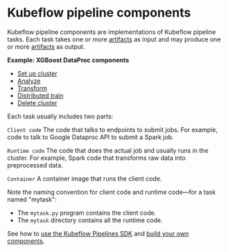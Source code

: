 # Kubeflow pipeline components

Kubeflow pipeline components are implementations of Kubeflow pipeline tasks. Each task takes
one or more [artifacts](https://www.kubeflow.org/docs/pipelines/overview/concepts/output-artifact/)
as input and may produce one or more
[artifacts](https://www.kubeflow.org/docs/pipelines/overview/concepts/output-artifact/) as output.


**Example: XGBoost DataProc components**
* [Set up cluster](dataproc/create_cluster/src/create_cluster.py)
* [Analyze](dataproc/analyze/src/analyze.py)
* [Transform](dataproc/transform/src/transform.py)
* [Distributed train](dataproc/train/src/train.py)
* [Delete cluster](dataproc/delete_cluster/src/delete_cluster.py)

Each task usually includes two parts:

``Client code``
  The code that talks to endpoints to submit jobs. For example, code to talk to Google
  Dataproc API to submit a Spark job.

``Runtime code``
  The code that does the actual job and usually runs in the cluster. For example, Spark code
  that transforms raw data into preprocessed data.

``Container``
  A container image that runs the client code.

Note the naming convention for client code and runtime code&mdash;for a task named "mytask":

* The `mytask.py` program contains the client code.
* The `mytask` directory contains all the runtime code.

See how to [use the Kubeflow Pipelines SDK](https://www.kubeflow.org/docs/pipelines/sdk/sdk-overview/)
and [build your own components](https://www.kubeflow.org/docs/pipelines/sdk/build-component/).
